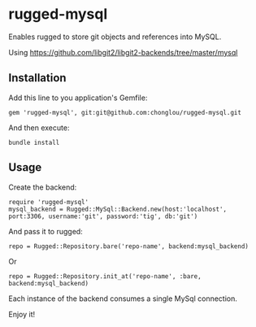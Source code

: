 rugged-mysql
============

Enables rugged to store git objects and references into MySQL.

Using https://github.com/libgit2/libgit2-backends/tree/master/mysql


## Installation

Add this line to you application's Gemfile:

    gem 'rugged-mysql', git:git@github.com:chonglou/rugged-mysql.git

And then execute:

    bundle install


## Usage

Create the backend:

    require 'rugged-mysql'
    mysql_backend = Rugged::MySql::Backend.new(host:'localhost', port:3306, username:'git', password:'tig', db:'git')

And pass it to rugged:
    
    repo = Rugged::Repository.bare('repo-name', backend:mysql_backend)

Or

    repo = Rugged::Repository.init_at('repo-name', :bare, backend:mysql_backend)


Each instance of the backend consumes a single MySql connection.

Enjoy it!
